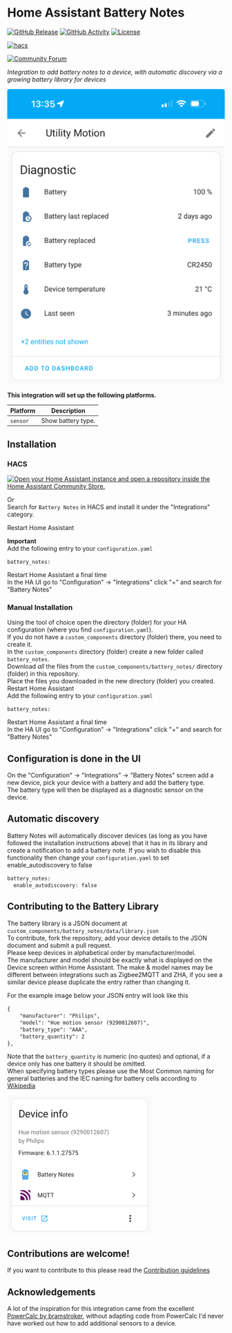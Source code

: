 # Home Assistant Battery Notes

[![GitHub Release][releases-shield]][releases]
[![GitHub Activity][commits-shield]][commits]
[![License][license-shield]](LICENSE)

[![hacs][hacsbadge]][hacs]

[![Community Forum][forum-shield]][forum]

_Integration to add battery notes to a device, with automatic discovery via a growing battery library for devices_

![Battery Notes](https://github.com/andrew-codechimp/HA-Battery-Notes/blob/main/images/screenshot-device.png "Battery Notes")

**This integration will set up the following platforms.**

Platform | Description
-- | --
`sensor` | Show battery type.

## Installation

### HACS

[![Open your Home Assistant instance and open a repository inside the Home Assistant Community Store.](https://my.home-assistant.io/badges/hacs_repository.svg)](https://my.home-assistant.io/redirect/hacs_repository/?owner=andrew-codechimp&repository=HA-Battery-Notes&category=Integration)

Or  
Search for `Battery Notes` in HACS and install it under the "Integrations" category.  


Restart Home Assistant  

**Important**  
Add the following entry to your ```configuration.yaml```  
```
battery_notes:
```
Restart Home Assistant a final time  
In the HA UI go to "Configuration" -> "Integrations" click "+" and search for "Battery Notes"  

### Manual Installation

Using the tool of choice open the directory (folder) for your HA configuration (where you find `configuration.yaml`).  
If you do not have a `custom_components` directory (folder) there, you need to create it.  
In the `custom_components` directory (folder) create a new folder called `battery_notes`.  
Download _all_ the files from the `custom_components/battery_notes/` directory (folder) in this repository.  
Place the files you downloaded in the new directory (folder) you created.  
Restart Home Assistant  
Add the following entry to your ```configuration.yaml```  
```
battery_notes:
```
Restart Home Assistant a final time  
In the HA UI go to "Configuration" -> "Integrations" click "+" and search for "Battery Notes"  


## Configuration is done in the UI

On the "Configuration" -> "Integrations" -> "Battery Notes" screen add a new device, pick your device with a battery and add the battery type.  
The battery type will then be displayed as a diagnostic sensor on the device.  

## Automatic discovery

Battery Notes will automatically discover devices (as long as you have followed the installation instructions above) that it has in its library and create a notification to add a battery note.
If you wish to disable this functionality then change your ```configuration.yaml``` to set enable_autodiscovery to false
```
battery_notes:
  enable_autodiscovery: false
```

## Contributing to the Battery Library

The battery library is a JSON document at ```custom_components/battery_notes/data/library.json```  
To contribute, fork the repository, add your device details to the JSON document and submit a pull request.  
Please keep devices in alphabetical order by manufacturer/model.  
The manufacturer and model should be exactly what is displayed on the Device screen within Home Assistant.  The make & model names may be different between integrations such as Zigbee2MQTT and ZHA, if you see a similar device please duplicate the entry rather than changing it.   

For the example image below your JSON entry will look like this  

```
{
    "manufacturer": "Philips",
    "model": "Hue motion sensor (9290012607)",
    "battery_type": "AAA",
    "battery_quantity": 2
},
```  

Note that the ```battery_quantity``` is numeric (no quotes) and optional, if a device only has one battery it should be omitted.  
When specifying battery types please use the Most Common naming for general batteries and the IEC naming for battery cells according to [Wikipedia](https://en.wikipedia.org/wiki/List_of_battery_sizes)  

![Device Details](https://github.com/andrew-codechimp/HA-Battery-Notes/blob/main/images/screenshot-device-info.png "Device Details")
<!---->

## Contributions are welcome!

If you want to contribute to this please read the [Contribution guidelines](CONTRIBUTING.md)

## Acknowledgements

A lot of the inspiration for this integration came from the excellent [PowerCalc by bramstroker](https://github.com/bramstroker/homeassistant-powercalc), without adapting code from PowerCalc I'd never have worked out how to add additional sensors to a device.

<!---->
[battery_notes]: https://github.com/andrew-codechimp/HA-Battery-Notes
[commits-shield]: https://img.shields.io/github/commit-activity/y/andrew-codechimp/HA-Battery-Notes.svg?style=for-the-badge
[commits]: https://github.com/andrew-codechimp/HA-Battery-Notes/commits/main
[hacs]: https://github.com/hacs/integration
[hacsbadge]: https://img.shields.io/badge/HACS-Default-41BDF5.svg?style=for-the-badge
[discord]: https://discord.gg/Qa5fW2R
[discord-shield]: https://img.shields.io/discord/330944238910963714.svg?style=for-the-badge
[exampleimg]: example.png
[forum-shield]: https://img.shields.io/badge/community-forum-brightgreen.svg?style=for-the-badge
[forum]: https://community.home-assistant.io/t/custom-component-battery-notes/613821
[license-shield]: https://img.shields.io/github/license/andrew-codechimp/HA-Battery-Notes.svg?style=for-the-badge
[releases-shield]: https://img.shields.io/github/release/andrew-codechimp/HA-Battery-Notes.svg?style=for-the-badge
[releases]: https://github.com/andrew-codechimp/HA-Battery-Notes/releases
